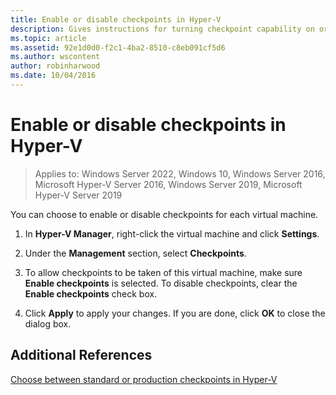 ```yaml
---
title: Enable or disable checkpoints in Hyper-V
description: Gives instructions for turning checkpoint capability on or off.
ms.topic: article
ms.assetid: 92e1d0d0-f2c1-4ba2-8510-c8eb091cf5d6
ms.author: wscontent
author: robinharwood
ms.date: 10/04/2016
---
```

# Enable or disable checkpoints in Hyper-V

>Applies to: Windows Server 2022, Windows 10, Windows Server 2016, Microsoft Hyper-V Server 2016, Windows Server 2019, Microsoft Hyper-V Server 2019

You can choose to enable or disable checkpoints for each virtual machine.

1.  In **Hyper-V Manager**, right-click the virtual machine and click **Settings**.

2.  Under the **Management** section, select **Checkpoints**.

3.  To allow checkpoints to be taken of this virtual machine, make sure **Enable checkpoints** is selected. To disable checkpoints, clear the **Enable checkpoints** check box.

4.  Click **Apply** to apply your changes. If you are done, click **OK** to close the dialog box.

## Additional References

[Choose between standard or production checkpoints in Hyper-V](Choose-between-standard-or-production-checkpoints-in-Hyper-V.md)


